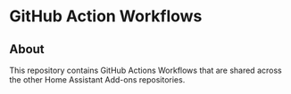 # GitHub Action Workflows

## About

This repository contains GitHub Actions Workflows that are shared across
the other Home Assistant Add-ons repositories.
